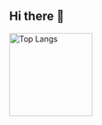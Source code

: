 ## Hi there 👋

<img alt="Top Langs" height="150px" src="https://github-readme-stats.vercel.app/api/top-langs/?username=citIMAMURAx&layout=compact&count_private=true&show_icons=true&theme=tokyonight" />


<!--
**citIMAMURA/citIMAMURA** is a ✨ _special_ ✨ repository because its `README.md` (this file) appears on your GitHub profile.

Here are some ideas to get you started:

- 🔭 I’m currently working on ...
- 🌱 I’m currently learning ...
- 👯 I’m looking to collaborate on ...
- 🤔 I’m looking for help with ...
- 💬 Ask me about ...
- 📫 How to reach me: ...
- 😄 Pronouns: ...
- ⚡ Fun fact: ...
-->
